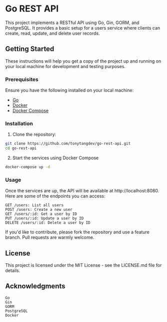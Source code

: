 # Go REST API

This project implements a RESTful API using Go, Gin, GORM, and PostgreSQL. It provides a basic setup for a users service where clients can create, read, update, and delete user records.

## Getting Started

These instructions will help you get a copy of the project up and running on your local machine for development and testing purposes.

### Prerequisites

Ensure you have the following installed on your local machine:

- [Go](https://golang.org/dl/)
- [Docker](https://www.docker.com/products/docker-desktop)
- [Docker Compose](https://docs.docker.com/compose/install/)

### Installation

1. Clone the repository:

```bash
git clone https://github.com/tonytangdev/go-rest-api.git
cd go-rest-api
```

2. Start the services using Docker Compose

```bash
docker-compose up -d
```

### Usage

Once the services are up, the API will be available at http://localhost:8080. Here are some of the endpoints you can access:

    GET /users: List all users
    POST /users: Create a new user
    GET /users/:id: Get a user by ID
    PUT /users/:id: Update a user by ID
    DELETE /users/:id: Delete a user by ID

If you'd like to contribute, please fork the repository and use a feature branch. Pull requests are warmly welcome.

## License

This project is licensed under the MIT License - see the LICENSE.md file for details.

## Acknowledgments

    Go
    Gin
    GORM
    PostgreSQL
    Docker
